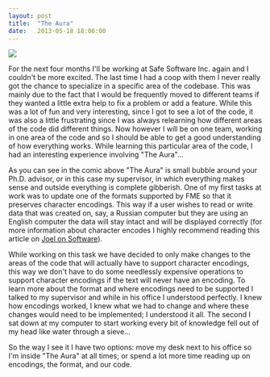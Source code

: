 ```yaml
---
layout: post
title:  "The Aura"
date:   2013-05-18 18:06:00
---
```


[![](http://i.imgur.com/7bP5mAv.gif)](http://www.phdcomics.com/comics.php?f=1518)

For the next four months I'll be working at Safe Software Inc. again and I couldn't be more excited. The last time I had a coop with them I never really got the chance to specialize in a specific area of the codebase. This was mainly due to the fact that I would be frequently moved to different teams if they wanted a little extra help to fix a problem or add a feature. While this was a lot of fun and very interesting, since I got to see a lot of the code, it was also a little frustrating since I was always relearning how different areas of the code did different things. Now however I will be on one team, working in one area of the code and so I should be able to get a good understanding of how everything works. While learning this particular area of the code, I had an interesting experience involving "The Aura"...

<!--more-->

As you can see in the comic above "The Aura" is small bubble around your Ph.D. advisor, or in this case my supervisor, in which everything makes sense and outside everything is complete gibberish. One of my first tasks at work was to update one of the formats supported by FME so that it preserves character encodings. This way if a user wishes to read or write data that was created on, say, a Russian computer but they are using an English computer the data will stay intact and will be displayed correctly (for more information about character encodes I highly recommend reading this article on [Joel on Software](http://joelonsoftware.com/articles/Unicode.html "The Absolute Minimum Every Software Developer Absolutely, Positively Must Know About Unicode and Character Sets (No Excuses!)")).

While working on this task we have decided to only make changes to the areas of the code that will actually have to support character encodings, this way we don't have to do some needlessly expensive operations to support character encodings if the text will never have an encoding. To learn more about the format and where encodings need to be supported I talked to my supervisor and while in his office I understood perfectly. I knew how encodings worked, I knew what we had to change and where these changes would need to be implemented; I understood it all. The second I sat down at my computer to start working every bit of knowledge fell out of my head like water through a sieve...

So the way I see it I have two options: move my desk next to his office so I'm inside "The Aura" at all times; or spend a lot more time reading up on encodings, the format, and our code.
